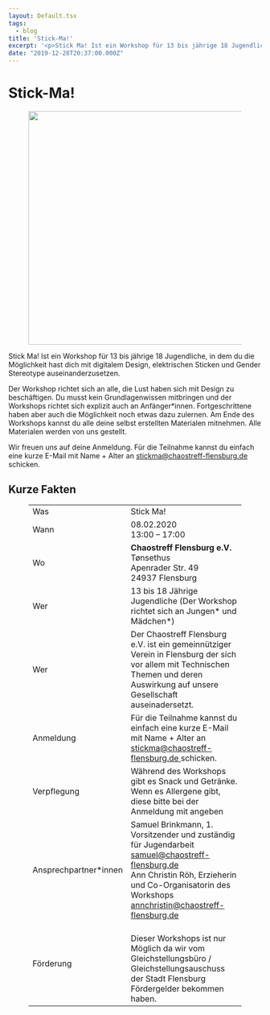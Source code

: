 ```yaml
---
layout: Default.tsx
tags:
  - blog
title: 'Stick-Ma!'
excerpt: '<p>Stick Ma! Ist ein Workshop für 13 bis jährige 18 Jugendliche, in dem du die Möglichkeit hast dich mit digitalem Design, elektrischen Sticken und Gender Stereotype auseinanderzusetzen. Der Workshop richtet sich an alle, die Lust haben sich <a href="https://chaostreff-flensburg.de/2019/stick-ma/" class="more-link">[&hellip;]</a></p>'
date: "2019-12-28T20:37:00.000Z"
---
```

# Stick-Ma!


<figure class="wp-block-image size-large"><img decoding="async" loading="lazy" width="793" height="464" src="https://chaostreff-flensburg.de/wp-content/uploads/2020/01/stick-ma-image-1.png" alt="" class="wp-image-1444" srcset="https://chaostreff-flensburg.de/wp-content/uploads/2020/01/stick-ma-image-1.png 793w, https://chaostreff-flensburg.de/wp-content/uploads/2020/01/stick-ma-image-1-300x176.png 300w, https://chaostreff-flensburg.de/wp-content/uploads/2020/01/stick-ma-image-1-768x449.png 768w" sizes="(max-width: 793px) 100vw, 793px" /></figure>



<p>Stick Ma! Ist ein Workshop für 13 bis jährige 18 Jugendliche, in dem du die Möglichkeit hast dich mit digitalem Design, elektrischen Sticken und Gender Stereotype auseinanderzusetzen.</p>



<p>Der Workshop richtet sich an alle, die Lust haben sich mit Design zu beschäftigen. Du musst kein Grundlagenwissen mitbringen und der Workshops richtet sich explizit auch an Anfänger*innen. Fortgeschrittene haben aber auch die Möglichkeit noch etwas dazu zulernen. Am Ende des Workshops kannst du alle deine selbst erstellten Materialen mitnehmen. Alle Materialen werden von uns gestellt.</p>



<p>Wir freuen uns auf deine Anmeldung. Für die Teilnahme kannst du einfach eine kurze E-Mail mit Name + Alter an <a href="mailto:stickma@chaostreff-flensburg.de">stickma@chaostreff-flensburg.de </a> schicken.</p>



<h2>Kurze Fakten</h2>



<figure class="wp-block-table"><table class=""><tbody><tr><td>Was</td><td>Stick Ma!</td></tr><tr><td>Wann</td><td>08.02.2020<br>13:00 &#8211; 17:00</td></tr><tr><td>Wo</td><td><strong>Chaostreff Flensburg e.V.<br></strong>Tønsethus<br>Apenrader Str. 49<br>24937 Flensburg</td></tr><tr><td>Wer</td><td>13 bis 18 Jährige Jugendliche (Der Workshop richtet sich an Jungen* und Mädchen*)</td></tr><tr><td>Wer</td><td>Der Chaostreff Flensburg e.V. ist ein gemeinnütziger Verein in Flensburg der sich vor allem mit Technischen Themen und deren Auswirkung auf unsere Gesellschaft auseinadersetzt. </td></tr><tr><td>Anmeldung</td><td>Für die Teilnahme kannst du einfach eine kurze E-Mail mit Name + Alter an <a href="mailto:stickma@chaostreff-flensburg.de">stickma@chaostreff-flensburg.de </a> schicken.</td></tr><tr><td>Verpflegung</td><td>Während des Workshops gibt es Snack und Getränke. Wenn es Allergene gibt, diese bitte bei der Anmeldung mit angeben</td></tr><tr><td>Ansprechpartner*innen</td><td>Samuel Brinkmann, 1. Vorsitzender und zuständig für Jugendarbeit<br><a href="mailto:samuel@chaostreff-flensburg.de">samuel@chaostreff-flensburg.de</a><br>Ann Christin Röh, Erzieherin und Co-Organisatorin des Workshops<br><a href="mailto:annchristin@chaostreff-flensburg.de">annchristin@chaostreff-flensburg.de</a></td></tr><tr><td>Förderung</td><td><br>Dieser Workshops ist nur Möglich da wir vom Gleichstellungsbüro / Gleichstellungsauschuss der Stadt Flensburg Fördergelder bekommen haben.</td></tr></tbody></table></figure>

